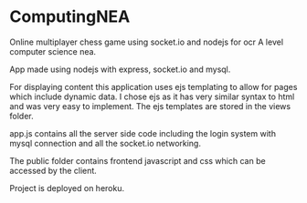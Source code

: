 # ComputingNEA
Online multiplayer chess game using socket.io and nodejs for ocr A level computer science nea.

App made using nodejs with express, socket.io and mysql.

For displaying content this application uses ejs templating to allow for pages which include dynamic data.
I chose ejs as it has very similar syntax to html and was very easy to implement. The ejs templates are stored in the views folder.

app.js contains all the server side code including the login system with mysql connection and all the socket.io networking.

The public folder contains frontend javascript and css which can be accessed by the client.

Project is deployed on heroku.